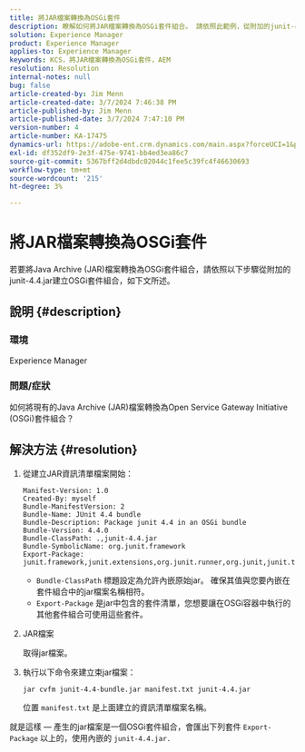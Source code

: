 ```yaml
---
title: 將JAR檔案轉換為OSGi套件
description: 瞭解如何將JAR檔案轉換為OSGi套件組合。 請依照此範例，從附加的junit-4.4.jar建立OSGi套件組合。
solution: Experience Manager
product: Experience Manager
applies-to: Experience Manager
keywords: KCS，將JAR檔案轉換為OSGi套件，AEM
resolution: Resolution
internal-notes: null
bug: false
article-created-by: Jim Menn
article-created-date: 3/7/2024 7:46:38 PM
article-published-by: Jim Menn
article-published-date: 3/7/2024 7:47:10 PM
version-number: 4
article-number: KA-17475
dynamics-url: https://adobe-ent.crm.dynamics.com/main.aspx?forceUCI=1&pagetype=entityrecord&etn=knowledgearticle&id=93faf665-bbdc-ee11-904d-6045bd006268
exl-id: df352df9-2e3f-475e-9741-bb4ed3ea86c7
source-git-commit: 5367bff2d4dbdc02044c1fee5c39fc4f46630693
workflow-type: tm+mt
source-wordcount: '215'
ht-degree: 3%

---
```


# 將JAR檔案轉換為OSGi套件


若要將Java Archive (JAR)檔案轉換為OSGi套件組合，請依照以下步驟從附加的junit-4.4.jar建立OSGi套件組合，如下文所述。

## 說明 {#description}


### <b>環境</b>

Experience Manager

### <b>問題/症狀</b>

如何將現有的Java Archive (JAR)檔案轉換為Open Service Gateway Initiative (OSGi)套件組合？


## 解決方法 {#resolution}


1. 從建立JAR資訊清單檔案開始：


   ```
   Manifest-Version: 1.0
   Created-By: myself
   Bundle-ManifestVersion: 2
   Bundle-Name: JUnit 4.4 bundle
   Bundle-Description: Package junit 4.4 in an OSGi bundle
   Bundle-Version: 4.4.0
   Bundle-ClassPath: .,junit-4.4.jar
   Bundle-SymbolicName: org.junit.framework
   Export-Package: junit.framework,junit.extensions,org.junit.runner,org.junit,junit.textui
   ```


   - `Bundle-ClassPath` 標題設定為允許內嵌原始jar。 確保其值與您要內嵌在套件組合中的jar檔案名稱相符。
   - `Export-Package` 是jar中包含的套件清單，您想要讓在OSGi容器中執行的其他套件組合可使用這些套件。

1. JAR檔案

   取得jar檔案。

1. 執行以下命令來建立束jar檔案：


   ```
   jar cvfm junit-4.4-bundle.jar manifest.txt junit-4.4.jar
   ```

   位置 `manifest.txt` 是上面建立的資訊清單檔案名稱。


就是這樣 — 產生的jar檔案是一個OSGi套件組合，會匯出下列套件 `Export-Package` 以上的，使用內嵌的 `junit-4.4.jar.`
